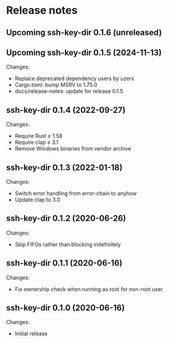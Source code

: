 # Release notes

## Upcoming ssh-key-dir 0.1.6 (unreleased)

## Upcoming ssh-key-dir 0.1.5 (2024-11-13)

Changes:

- Replace deprecated dependency users by uzers
- Cargo.toml: bump MSRV to 1.75.0
- docs/release-notes: update for release 0.1.5


## ssh-key-dir 0.1.4 (2022-09-27)

Changes:

-  Require Rust ≥ 1.58
-  Require clap ≥ 3.1
-  Remove Windows binaries from vendor archive


## ssh-key-dir 0.1.3 (2022-01-18)

Changes:

- Switch error handling from error-chain to anyhow
- Update clap to 3.0


## ssh-key-dir 0.1.2 (2020-06-26)

Changes:

- Skip FIFOs rather than blocking indefinitely


## ssh-key-dir 0.1.1 (2020-06-16)

Changes:

- Fix ownership check when running as root for non-root user


## ssh-key-dir 0.1.0 (2020-06-16)

Changes:

- Initial release
